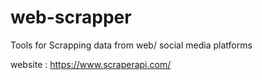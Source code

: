 # web-scrapper
Tools for Scrapping data from web/ social media platforms

website : https://www.scraperapi.com/


